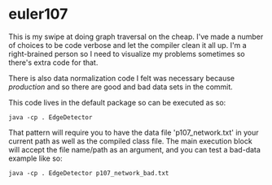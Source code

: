 # euler107
This is my swipe at doing graph traversal on the cheap. I've made a number of choices to be 
code verbose and let the compiler clean it all up. I'm a right-brained person so I need to 
visualize my problems sometimes so there's extra code for that.

There is also data normalization code I felt was necessary because *production* and so there
are good and bad data sets in the commit.

This code lives in the default package so can be executed as so:
```
java -cp . EdgeDetector
```

That pattern will require you to have the data file 'p107_network.txt' in your current path
as well as the compiled class file. The main execution block will accept the file name/path
as an argument, and you can test a bad-data example like so:
```
java -cp . EdgeDetector p107_network_bad.txt
```
